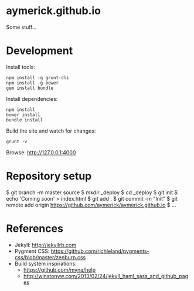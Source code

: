 aymerick.github.io
==================

Some stuff...

Development
===========

Install tools:

    npm install -g grunt-cli
    npm install -g bower
    gem install bundle

Install dependencies:

    npm install
    bower install
    bundle install

Build the site and watch for changes:

    grunt -v

Browse: http://127.0.0.1:4000

Repository setup
================

  $ git branch -m master source
  $ mkdir _deploy
  $ cd _deploy
  $ git init
  $ echo 'Coming soon' > index.html
  $ git add .
  $ git commit -m "Init"
  $ git remote add origin https://github.com/aymerick/aymerick.github.io
  $ ...

References
==========

- Jekyll: <http://jekyllrb.com>
- Pygment CSS: <https://github.com/richleland/pygments-css/blob/master/zenburn.css>
- Build system inspirations:
  - <https://github.com/myna/help>
  - <http://winstonyw.com/2013/02/24/jekyll_haml_sass_and_github_pages>
